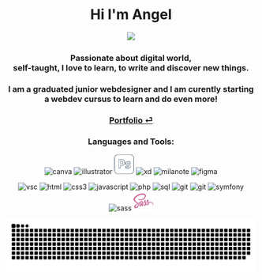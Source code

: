 <h1 align="center"> Hi I'm Angel </h1>

<p style="margin: 15px;" align="center">
    <img src="https://readme-typing-svg.herokuapp.com?duration=3000&color=EBD41B&center=true&vCenter=true&lines=I+love+to+learn;I+am+webdesigner;and+developer+fullstack;">
    <h3 align="center">Passionate about digital world, <br>
    self-taught, I love to learn, to write and discover new things.</h3>
    <h3 align="center">I am a graduated junior webdesigner and I am curently starting <br>a webdev cursus to learn and do even more!</h3>
</p>

[<h3 align="center"  ><a href="https://devweb.angelgaeta.com/" target="_blank" > Portfolio ⏎ </a></h3>](url)

<h3 align="center">Languages and Tools:</h3>

<p align="center"> 
<img src="https://upload.wikimedia.org/wikipedia/commons/0/08/Canva_icon_2021.svg" alt="canva" width="40" height="40"/>
<img src="https://www.vectorlogo.zone/logos/adobe_illustrator/adobe_illustrator-icon.svg" alt="illustrator" width="40" height="40"/>
<img src="https://raw.githubusercontent.com/devicons/devicon/master/icons/photoshop/photoshop-line.svg" alt="photoshop" width="40" height="40"/>
<img src="https://cdn.worldvectorlogo.com/logos/adobe-xd.svg" alt="xd" width="40" height="40"/>
<img src="https://images.g2crowd.com/uploads/product/image/large_detail/large_detail_58eecff79675e4f323367e4812978f2c/milanote.jpg" alt="milanote" width="40" height="40"/>
<img src="https://www.vectorlogo.zone/logos/figma/figma-icon.svg" alt="figma" width="40" height="40"/> 
</p>

<p align="center"> 
<img src="https://upload.wikimedia.org/wikipedia/commons/thumb/9/9a/Visual_Studio_Code_1.35_icon.svg/2048px-Visual_Studio_Code_1.35_icon.svg.png" alt="vsc" width="40" height="40"/>
<img src="https://cdn-icons-png.flaticon.com/512/732/732212.png" alt="html" width="40" height="40"/>
<img src="https://www.seekpng.com/png/full/141-1415372_css3-icon-png.png" alt="css3" width="40" height="40"/>
<img src="https://iconape.com/wp-content/png_logo_vector/javascript-logo.png" alt="javascript" width="40" height="40"/>
<img src="https://cdn-icons-png.flaticon.com/512/919/919830.png" alt="php" width="40" height="40"/> 
<img src="https://techcommunity.microsoft.com/t5/image/serverpage/image-id/283585i32E35734ADB2BDF9" alt="sql" width="40" height="40"/>
<img src="https://upload.wikimedia.org/wikipedia/commons/thumb/d/d5/Tailwind_CSS_Logo.svg/1200px-Tailwind_CSS_Logo.svg.png" alt="git" width="40" height="40"/> 
<img src="https://cdn.iconscout.com/icon/free/png-256/social-285-116319.png" alt="git" width="40" height="40"/> 
<img src="https://cdn.iconscout.com/icon/free/png-256/symfony-282493.png" alt="symfony" width="40" height="40"/>
<img src="https://www.drupal.org/files/styles/grid-3/public/project-images/twig_1.png?itok=rANpd__e" alt="sass" width="40" height="40"/>
<img src="https://raw.githubusercontent.com/github/explore/80688e429a7d4ef2fca1e82350fe8e3517d3494d/topics/sass/sass.png" alt="sass" width="40" height="40"/>

</p>


![](https://github.com/Platane/snk/raw/output/github-contribution-grid-snake.svg)
